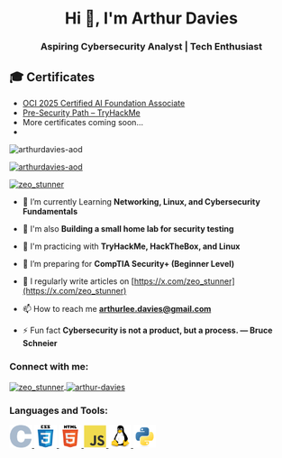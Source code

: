 <h1 align="center">Hi 👋, I'm Arthur Davies</h1>
<h3 align="center">Aspiring Cybersecurity Analyst | Tech Enthusiast</h3>

## 🎓 Certificates
- [OCI 2025 Certified AI Foundation Associate](https://brm-certview.oracle.com/ords/certview/ecertificate?ssn=OC7014609&trackId=OCI25AICFA&key=69253da17fddb0dbf475e2eaf1a777fa061d4cf4)
- [Pre-Security Path – TryHackMe](https://tryhackme-certificates.s3-eu-west-1.amazonaws.com/THM-HZI41PIBUC.pdf)
- More certificates coming soon...
- 


<p align="left"> <img src="https://komarev.com/ghpvc/?username=arthurdavies-aod&label=Profile%20views&color=0e75b6&style=flat" alt="arthurdavies-aod" /> </p>

<p align="left"> <a href="https://github.com/ryo-ma/github-profile-trophy"><img src="https://github-profile-trophy.vercel.app/?username=arthurdavies-aod" alt="arthurdavies-aod" /></a> </p>

<p align="left"> <a href="https://twitter.com/zeo_stunner" target="blank"><img src="https://img.shields.io/twitter/follow/zeo_stunner?logo=twitter&style=for-the-badge" alt="zeo_stunner" /></a> </p>

- 🔭 I’m currently Learning **Networking, Linux, and Cybersecurity Fundamentals**

- 🌱 I'm also **Building a small home lab for security testing**

- 👯 I'm practicing with **TryHackMe, HackTheBox, and Linux**

- 🤝 I’m preparing for **CompTIA Security+ (Beginner Level)**

- 📝 I regularly write articles on [https://x.com/zeo_stunner](https://x.com/zeo_stunner)

- 📫 How to reach me **arthurlee.davies@gmail.com**

- ⚡ Fun fact **Cybersecurity is not a product, but a process. — Bruce Schneier**

<h3 align="left">Connect with me:</h3>
<p align="left">
  <a href="https://twitter.com/zeo_stunner" target="blank">
    <img align="center" src="https://raw.githubusercontent.com/rahuldkjain/github-profile-readme-generator/master/src/images/icons/Social/twitter.svg" alt="zeo_stunner" height="30" width="40" />
  </a>
  <a href="https://www.linkedin.com/in/arthur-davies-298079361" target="blank">
    <img align="center" src="https://raw.githubusercontent.com/rahuldkjain/github-profile-readme-generator/master/src/images/icons/Social/linked-in-alt.svg" alt="arthur-davies" height="30" width="40" />
  </a>
</p>


<h3 align="left">Languages and Tools:</h3>
<p align="left"> <a href="https://www.cprogramming.com/" target="_blank" rel="noreferrer"> <img src="https://raw.githubusercontent.com/devicons/devicon/master/icons/c/c-original.svg" alt="c" width="40" height="40"/> </a> <a href="https://www.w3schools.com/css/" target="_blank" rel="noreferrer"> <img src="https://raw.githubusercontent.com/devicons/devicon/master/icons/css3/css3-original-wordmark.svg" alt="css3" width="40" height="40"/> </a> <a href="https://www.w3.org/html/" target="_blank" rel="noreferrer"> <img src="https://raw.githubusercontent.com/devicons/devicon/master/icons/html5/html5-original-wordmark.svg" alt="html5" width="40" height="40"/> </a> <a href="https://developer.mozilla.org/en-US/docs/Web/JavaScript" target="_blank" rel="noreferrer"> <img src="https://raw.githubusercontent.com/devicons/devicon/master/icons/javascript/javascript-original.svg" alt="javascript" width="40" height="40"/> </a> <a href="https://www.linux.org/" target="_blank" rel="noreferrer"> <img src="https://raw.githubusercontent.com/devicons/devicon/master/icons/linux/linux-original.svg" alt="linux" width="40" height="40"/> </a> <a href="https://www.python.org" target="_blank" rel="noreferrer"> <img src="https://raw.githubusercontent.com/devicons/devicon/master/icons/python/python-original.svg" alt="python" width="40" height="40"/> </a> </p>
